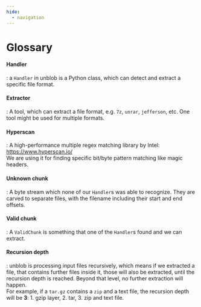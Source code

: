 ```yaml
---
hide:
  - navigation
---
```


# Glossary

#### Handler

: a `Handler` in unblob is a Python class, which can detect and extract a
specific file format.

#### Extractor

: A tool, which can extract a file format, e.g. `7z`, `unrar`, `jefferson`, etc.
One tool might be used for multiple formats.

#### Hyperscan

: A high-performance multiple regex matching library by Intel: https://www.hyperscan.io/  
We are using it for finding specific bit/byte pattern matching like magic headers.

#### Unknown chunk

: A byte stream which none of our `Handler`s was able to recognize. They are
carved to separate files, with the filename including their start and end
offsets.

#### Valid chunk

: A `ValidChunk` is something that one of the `Handler`s found and we can extract.

#### Recursion depth

: unblob is processing input files recursively, which means if we extracted a
file, that contains further files inside it, those will also be extracted, until
the recursion depth is reached. Beyond that level, no further extraction will
happen.  
For example, if a `tar.gz` contains a `zip` and a text file, the
recursion depth will be **3**: 1. gzip layer, 2. tar, 3. zip and text file.
